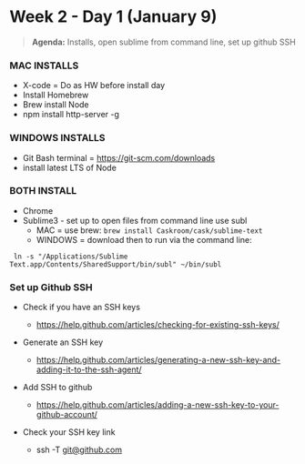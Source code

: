 # Week 2 - Day 1 (January 9)

> **Agenda:** Installs, open sublime from command line, set up github SSH


### MAC INSTALLS
* X-code = Do as HW before install day
* Install Homebrew
* Brew install Node
* npm install http-server -g

### WINDOWS INSTALLS
* Git Bash terminal = https://git-scm.com/downloads
* install latest LTS of Node


### BOTH INSTALL
* Chrome
* Sublime3 - set up to open files from command line use subl
	* MAC = use brew: ```brew install Caskroom/cask/sublime-text```
	* WINDOWS = download then to run via the command line:

``` ln -s "/Applications/Sublime Text.app/Contents/SharedSupport/bin/subl" ~/bin/subl```

### Set up Github SSH
* Check if you have an SSH keys
	* https://help.github.com/articles/checking-for-existing-ssh-keys/


* Generate an SSH key
	* https://help.github.com/articles/generating-a-new-ssh-key-and-adding-it-to-the-ssh-agent/

* Add SSH to github
	* https://help.github.com/articles/adding-a-new-ssh-key-to-your-github-account/

* Check your SSH key link
	* ssh -T git@github.com
